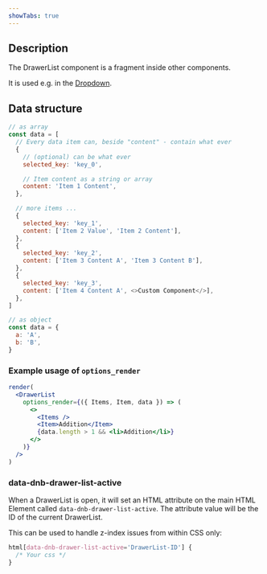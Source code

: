 ```yaml
---
showTabs: true
---
```


## Description

The DrawerList component is a fragment inside other components.

It is used e.g. in the [Dropdown](/uilib/components/dropdown).

## Data structure

```js
// as array
const data = [
  // Every data item can, beside "content" - contain what ever
  {
    // (optional) can be what ever
    selected_key: 'key_0',

    // Item content as a string or array
    content: 'Item 1 Content',
  },

  // more items ...
  {
    selected_key: 'key_1',
    content: ['Item 2 Value', 'Item 2 Content'],
  },
  {
    selected_key: 'key_2',
    content: ['Item 3 Content A', 'Item 3 Content B'],
  },
  {
    selected_key: 'key_3',
    content: ['Item 4 Content A', <>Custom Component</>],
  },
]

// as object
const data = {
  a: 'A',
  b: 'B',
}
```

### Example usage of `options_render`

```jsx
render(
  <DrawerList
    options_render={({ Items, Item, data }) => (
      <>
        <Items />
        <Item>Addition</Item>
        {data.length > 1 && <li>Addition</li>}
      </>
    )}
  />
)
```

### data-dnb-drawer-list-active

When a DrawerList is open, it will set an HTML attribute on the main HTML Element called `data-dnb-drawer-list-active`. The attribute value will be the ID of the current DrawerList.

This can be used to handle z-index issues from within CSS only:

```css
html[data-dnb-drawer-list-active='DrawerList-ID'] {
  /* Your css */
}
```
